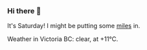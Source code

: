 ### Hi there :wave:

It's Saturday! I might be putting some [miles](https://www.strava.com/athletes/889963) in.

Weather in Victoria BC: clear, at +11°C.
